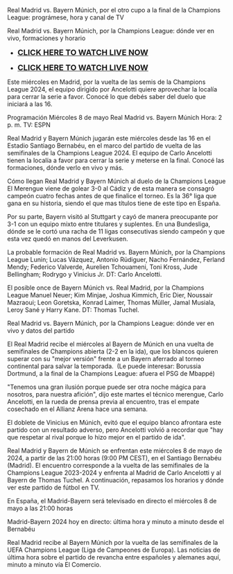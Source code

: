 Real Madrid vs. Bayern Múnich, por el otro cupo a la final de la Champions League: prográmese, hora y canal de TV

Real Madrid vs. Bayern Múnich, por la Champions League: dónde ver en vivo, formaciones y horario

<ul>
<li><a href="https://watchespn.org/real-madrid-vs-bayern/"><b><span style="font-size: large">CLICK HERE TO WATCH LIVE NOW</span></b></a></li>
</ul>

<ul>
<li><a href="https://watchespn.org/real-madrid-vs-bayern/"><b><span style="font-size: large">CLICK HERE TO WATCH LIVE NOW</span></b></a></li>
</ul>

Este miércoles en Madrid, por la vuelta de las semis de la Champions League 2024, el equipo dirigido por Ancelotti quiere aprovechar la localía para cerrar la serie a favor. Conocé lo que debés saber del duelo que iniciará a las 16.

Programación
Miércoles 8 de mayo
​Real Madrid vs. Bayern Múnich
​Hora: 2 p. m.
​TV: ESPN

Real Madrid y Bayern Múnich jugarán este miércoles desde las 16 en el Estadio Santiago Bernabéu, en el marco del partido de vuelta de las semifinales de la Champions League 2024. El equipo de Carlo Ancelotti tienen la localía a favor para cerrar la serie y meterse en la final. Conocé las formaciones, dónde verlo en vivo y más.

Cómo llegan Real Madrid y Bayern Múnich al duelo de la Champions League
El Merengue viene de golear 3-0 al Cádiz y de esta manera se consagró campeón cuatro fechas antes de que finalice el torneo. Es la 36° liga que gana en su historia, siendo el que mas títulos tiene de este tipo en España.

Por su parte, Bayern visitó al Stuttgart y cayó de manera preocupante por 3-1 con un equipo mixto entre titulares y suplentes. En una Bundesliga, dónde se le cortó una racha de 11 ligas consecutivas siendo campeón y que esta vez quedó en manos del Leverkusen.

La probable formación de Real Madrid vs. Bayern Múnich, por la Champions League
Lunin; Lucas Vázquez, Antonio Rüdiguer, Nacho Fernández, Ferland Mendy; Federico Valverde, Aurelien Tchouameni, Toni Kross, Jude Bellingham; Rodrygo y Vinicius Jr. DT: Carlo Ancelotti.

El posible once de Bayern Múnich vs. Real Madrid, por la Champions League
Manuel Neuer; Kim Minjae, Joshua Kimmich, Eric Dier, Noussair Mazraoui; Leon Goretska, Konrad Laimer, Thomas Müller, Jamal Musiala, Leroy Sané y Harry Kane. DT: Thomas Tuchel.

Real Madrid vs. Bayern Múnich, por la Champions League: dónde ver en vivo y datos del partido

El Real Madrid recibe el miércoles al Bayern de Múnich en una vuelta de semifinales de Champions abierta (2-2 en la ida), que los blancos quieren superar con su "mejor versión" frente a un Bayern aferrado al torneo continental para salvar la temporada.
​
​(Le puede interesar: Borussia Dortmund, a la final de la Champions League: afuera el PSG de Mbappé)

"Tenemos una gran ilusión porque puede ser otra noche mágica para nosotros, para nuestra afición", dijo este martes el técnico merengue, Carlo Ancelotti, en la rueda de prensa previa al encuentro, tras el empate cosechado en el Allianz Arena hace una semana.

El doblete de Vinicius en Múnich, evitó que el equipo blanco afrontara este partido con un resultado adverso, pero Ancelotti volvió a recordar que "hay que respetar al rival porque lo hizo mejor en el partido de ida".

Real Madrid y Bayern de Múnich se enfrentan este miércoles 8 de mayo de 2024, a partir de las 21:00 horas (9:00 PM CEST), en el Santiago Bernabéu (Madrid). El encuentro corresponde a la vuelta de las semifinales de la Champions League 2023-2024 y enfrenta al Madrid de Carlo Ancelotti y al Bayern de Thomas Tuchel. A continuación, repasamos los horarios y dónde ver este partido de fútbol en TV.

En España, el Madrid-Bayern será televisado en directo el miércoles 8 de mayo a las 21:00 horas

Madrid-Bayern 2024 hoy en directo: última hora y minuto a minuto desde el Bernabéu

Real Madrid recibe al Bayern Múnich por la vuelta de las semifinales de la UEFA Champions League (Liga de Campeones de Europa). Las noticias de última hora sobre el partido de revancha entre españoles y alemanes aquí, minuto a minuto vía El Comercio.

